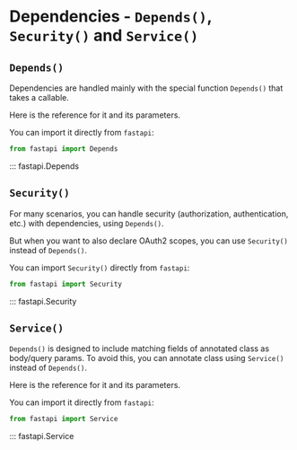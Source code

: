 # Dependencies - `Depends()`, `Security()` and `Service()`

## `Depends()`

Dependencies are handled mainly with the special function `Depends()` that takes a callable.

Here is the reference for it and its parameters.

You can import it directly from `fastapi`:

```python
from fastapi import Depends
```

::: fastapi.Depends

## `Security()`

For many scenarios, you can handle security (authorization, authentication, etc.) with dependencies, using `Depends()`.

But when you want to also declare OAuth2 scopes, you can use `Security()` instead of `Depends()`.

You can import `Security()` directly from `fastapi`:

```python
from fastapi import Security
```

::: fastapi.Security

## `Service()`

`Depends()` is designed to include matching fields of annotated class as body/query params.
To avoid this, you can annotate class using `Service()` instead of `Depends()`.

Here is the reference for it and its parameters.

You can import it directly from `fastapi`:

```python
from fastapi import Service
```

::: fastapi.Service
